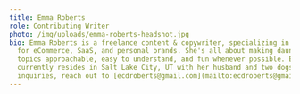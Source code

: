 ```yaml
---
title: Emma Roberts
role: Contributing Writer
photo: /img/uploads/emma-roberts-headshot.jpg
bio: Emma Roberts is a freelance content & copywriter, specializing in writing
  for eCommerce, SaaS, and personal brands. She's all about making daunting
  topics approachable, easy to understand, and fun whenever possible. Emma
  currently resides in Salt Lake City, UT with her husband and two dogs. For
  inquiries, reach out to [ecdroberts@gmail.com](mailto:ecdroberts@gmail.com).
---
```

